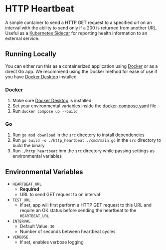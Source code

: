 # HTTP Heartbeat

A simple container to send a HTTP GET request to a specified url on an interval with the ability to send only if a 200 is returned from another URL.  Useful as a [Kubernetes Sidecar](https://kubernetes.io/docs/concepts/workloads/pods/sidecar-containers/) for reporting health information to an external service.

## Running Locally

You can either run this as a containerized application using [Docker](https://www.docker.com/) or as a direct Go app.  We recommend using the Docker method for ease of use if you have [Docker Desktop](https://www.docker.com/products/docker-desktop/) installed.

### Docker

1. Make sure [Docker Desktop](https://www.docker.com/products/docker-desktop/) is installed
2. Set your environmental variables inside the [docker-compose.yaml](docker-compose.yaml) file
3. Run `docker compose up --build`

### Go

1. Run `go mod download` in the `src` directory to install dependencies
2. Run `go build -o ./http_heartbeat ./cmd/main.go` in the `src` directory to build the binary
3. Run `./http_heartbeat` inm the `src` directory while passing settings as environmental variables

## Environmental Variables

- `HEARTBEAT_URL`
    - **Required**
    - URL to send GET request to on interval
- `TEST_URL`
    - If set, app will first perform a HTTP GET request to this URL and require an OK status before sending the heartbeat to the `HEARTBEAT_URL`
- `INTERVAL`
    - Default Value: `30`
    - Number of seconds between heartbeat cycles
- `VERBOSE`
    - If set, enables verbose logging